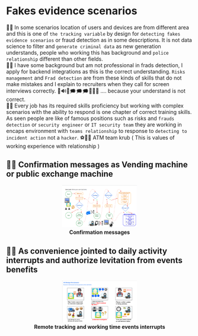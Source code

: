 # Fakes evidence scenarios
🧸💬 In some scenarios location of users and devices are from different area and this is one of ```the tracking variable``` by design for ```detecting fakes evidence scenarios``` or fraud detection as in some descriptions. It is not data science to filter and ```generate criminal data``` as new generation understands, people who working this has background and ```police relationship``` different than other fields. </br>
🥺💬 I have some background but am not professional in frads detection, I apply for backend integrations as this is the correct understanding. ```Risks management``` and ```Frad detection``` are from these kinds of skills that do not make mistakes and I explain to recruiters when they call for screen interviews correctly. 🏡🔊👤🗯️🗯️🗯️🏡🥺💬 .... because your understand is not correct. </br>
🦤💬 Every job has its required skills proficiency but working with complex scenarios with the ability to respond is one chapter of correct training skills. As seen people are like of famous positions such as risks and ```frauds detection``` or ```security engineer``` or ```IT security team``` they are working in encaps environment with ```teams relationship``` to response to ```detecting to incident action``` not a ```hacker```. ⚽👤💬 ATM team krub ( This is values of working experience with relationship ) </br>

## 🧸💬 Confirmation messages as Vending machine or public exchange machine

<p align="center" width="100%">
    <img width="40%" src="https://github.com/jkaewprateep/fakes_evidence_scenarios/blob/main/ATM%20scenarios.png"> </br>
    <b> Confirmation messages </b>
</p>

## 🧸💬 As convenience jointed to daily activity interrupts and authorize levitation from events benefits

<p align="center" width="100%">
    <img width="40%" src="https://github.com/jkaewprateep/fakes_evidence_scenarios/blob/main/Fake%20evidents%20scenarios.png"> </br>
    <b> Remote tracking and working time events interrupts </b>
</p>
